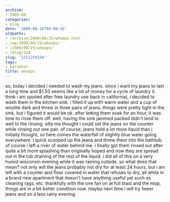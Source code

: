 ```yaml
---
archive:
- 2009-08
categories:
- blog
date: '2009-08-26T04:00:44'
oldpaths:
- /archive/2009/08/25/whoops.html
- /wp/2009/08/25/whoops/
- /2009/08/25/whoops/
- /blog/324
slug: '1251259244'
tags:
- personal
title: whoops
---
```


so, today i decided i needed to wash my jeans. since i want my jeans to
last a long time and $1.50 seems like a lot of money for a cycle of
laundry (i think i am spoiled after free laundry use back in california),
i decided to wash them in the kitchen sink. i filled it up with warm water
and a cup of woolite dark and threw in three pairs of jeans. things were
pretty tight in the sink, but i figured it would be ok. after letting them
soak for an hour, it was time to rinse them off. well, having the sink
jammed packed didn't lend to well to the rinsing. silly me thought i could
set the jeans on the counter while rinsing out one pair. of course, jeans
hold a lot more liquid than i initially thought, so here comes the
waterfall of slightly blue water going everywhere. i quick scooped up the
jeans and threw them into the bathtub. of course i left a river of water
behind me. i finally got them rinsed out after quite a bit more splashing
than originally hoped and now they are spread out in the tub draining of
the rest of the liquid. i did all of this on a very humid wisconsin
evening while it was raining outside. so what does that mean? not only
will the jeans probably not dry for at least 24 hours, but i am left with
a counter and floor covered in water that refuses to dry, all while in
a brand new apartment that doesn't have anything useful yet such as
cleaning rags, etc. thankfully with the one fan on at full blast and the
mop, things are in a bit better condition now. maybe next time i will try
fewer jeans and on a less rainy evening.

